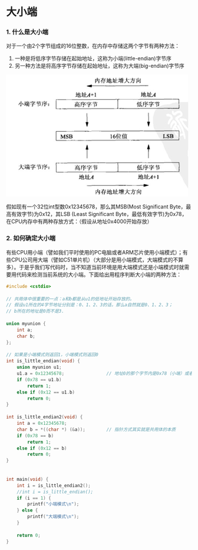 # 大小端

### 1. 什么是大小端

对于一个由2个字节组成的16位整数，在内存中存储这两个字节有两种方法：

1. 一种是将低序字节存储在起始地址，这称为小端(little-endian)字节序
2. 另一种方法是将高序字节存储在起始地址，这称为大端(big-endian)字节序 

![Endianness](大小端.assets/Endianness.jpg)

假如现有一个32位int型数0x12345678，那么其MSB(Most Significant Byte，最高有效字节)为0x12，其LSB (Least Significant Byte，最低有效字节)为0x78，在CPU内存中有两种存放方式：（假设从地址0x4000开始存放） 

### 2. 如何确定大小端

有些CPU用小端（譬如我们平时使用的PC电脑或者ARM芯片使用小端模式）；有些CPU公司用大端（譬如C51单片机）（大部分是用小端模式，大端模式的不算多）。于是乎我们写代码时，当不知道当前环境是用大端模式还是小端模式时就需要用代码来检测当前系统的大小端。下面给出用程序判断大小端的两种方法： 

```c++
#include <cstdio>

// 共用体中很重要的一点：a和b都是从u1的低地址开始存放的。
// 假设u1所在的4字节地址分别是：0、1、2、3的话，那么a自然就是0、1、2、3；
// b所在的地址是0而不是3.

union myunion {
    int a;
    char b;
};

// 如果是小端模式则返回1，小端模式则返回0
int is_little_endian(void) {
    union myunion u1;
    u1.a = 0x12345678;                // 地址0的那个字节内是0x78（小端）或者0x12（大端）
    if (0x78 == u1.b)
        return 1;
    else if (0x12 == u1.b)
        return 0;
}

int is_little_endian2(void) {
    int a = 0x12345678;
    char b = *((char *) (&a));        // 指针方式其实就是共用体的本质
    if (0x78 == b)
        return 1;
    else if (0x12 == b)
        return 0;
}


int main(void) {
    int i = is_little_endian2();
    //int i = is_little_endian();
    if (i == 1) {
        printf("小端模式\n");
    } else {
        printf("大端模式\n");
    }

    return 0;
}
```

